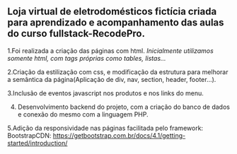 
## Loja virtual de eletrodomésticos fictícia criada para aprendizado e acompanhamento das aulas do curso fullstack-RecodePro.

1.Foi realizada a criação das páginas com html.
_Inicialmente utilizamos somente html, com tags próprias como tables, listas..._

2.Criação da estilização com css, e modificação da estrutura para melhorar a semântica da página(Aplicação de div, nav, section, header, footer...).

3.Inclusão de eventos javascript nos produtos e nos links do menu.

4. Desenvolvimento backend do projeto, com a criação do banco de dados e conexão do mesmo com a linguagem PHP.

5.Adição da responsividade nas páginas facilitada pelo framework: BootstrapCDN:
https://getbootstrap.com.br/docs/4.1/getting-started/introduction/
